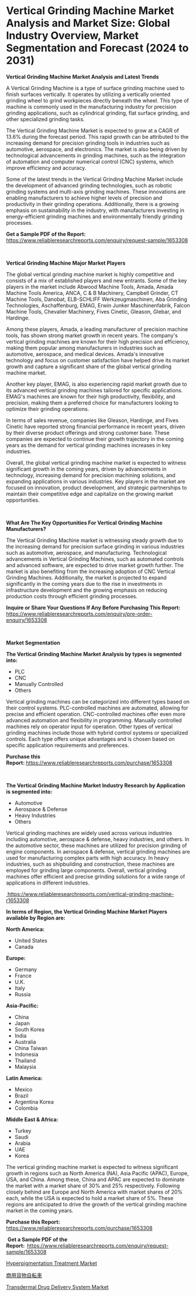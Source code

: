 <p><h1>Vertical Grinding Machine Market Analysis and Market Size: Global Industry Overview, Market Segmentation and Forecast (2024 to 2031)</h1></p><p><strong>Vertical Grinding Machine Market Analysis and Latest Trends</strong></p>
<p><p>A Vertical Grinding Machine is a type of surface grinding machine used to finish surfaces vertically. It operates by utilizing a vertically oriented grinding wheel to grind workpieces directly beneath the wheel. This type of machine is commonly used in the manufacturing industry for precision grinding applications, such as cylindrical grinding, flat surface grinding, and other specialized grinding tasks.</p><p>The Vertical Grinding Machine Market is expected to grow at a CAGR of 13.6% during the forecast period. This rapid growth can be attributed to the increasing demand for precision grinding tools in industries such as automotive, aerospace, and electronics. The market is also being driven by technological advancements in grinding machines, such as the integration of automation and computer numerical control (CNC) systems, which improve efficiency and accuracy.</p><p>Some of the latest trends in the Vertical Grinding Machine Market include the development of advanced grinding technologies, such as robotic grinding systems and multi-axis grinding machines. These innovations are enabling manufacturers to achieve higher levels of precision and productivity in their grinding operations. Additionally, there is a growing emphasis on sustainability in the industry, with manufacturers investing in energy-efficient grinding machines and environmentally friendly grinding processes.</p></p>
<p><strong>Get a Sample PDF of the Report:&nbsp;</strong> <a href="https://www.reliableresearchreports.com/enquiry/request-sample/1653308">https://www.reliableresearchreports.com/enquiry/request-sample/1653308</a></p>
<p>&nbsp;</p>
<p><strong>Vertical Grinding Machine Major Market Players</strong></p>
<p><p>The global vertical grinding machine market is highly competitive and consists of a mix of established players and new entrants. Some of the key players in the market include Abwood Machine Tools, Amada, Amada Machine Tools America, ANCA, C & B Machinery, Campbell Grinder, CT Machine Tools, Danobat, ELB-SCHLIFF Werkzeugmaschinen, Aba Grinding Technologies, Aschaffenburg, EMAG, Erwin Junker Maschinenfabrik, Falcon Machine Tools, Chevalier Machinery, Fives Cinetic, Gleason, Glebar, and Hardinge.</p><p>Among these players, Amada, a leading manufacturer of precision machine tools, has shown strong market growth in recent years. The company's vertical grinding machines are known for their high precision and efficiency, making them popular among manufacturers in industries such as automotive, aerospace, and medical devices. Amada's innovative technology and focus on customer satisfaction have helped drive its market growth and capture a significant share of the global vertical grinding machine market.</p><p>Another key player, EMAG, is also experiencing rapid market growth due to its advanced vertical grinding machines tailored for specific applications. EMAG's machines are known for their high productivity, flexibility, and precision, making them a preferred choice for manufacturers looking to optimize their grinding operations.</p><p>In terms of sales revenue, companies like Gleason, Hardinge, and Fives Cinetic have reported strong financial performance in recent years, driven by their diverse product offerings and strong customer base. These companies are expected to continue their growth trajectory in the coming years as the demand for vertical grinding machines increases in key industries.</p><p>Overall, the global vertical grinding machine market is expected to witness significant growth in the coming years, driven by advancements in technology, increasing demand for precision machining solutions, and expanding applications in various industries. Key players in the market are focused on innovation, product development, and strategic partnerships to maintain their competitive edge and capitalize on the growing market opportunities.</p></p>
<p>&nbsp;</p>
<p><strong>What Are The Key Opportunities For Vertical Grinding Machine Manufacturers?</strong></p>
<p><p>The Vertical Grinding Machine market is witnessing steady growth due to the increasing demand for precision surface grinding in various industries such as automotive, aerospace, and manufacturing. Technological advancements in Vertical Grinding Machines, such as automated controls and advanced software, are expected to drive market growth further. The market is also benefiting from the increasing adoption of CNC Vertical Grinding Machines. Additionally, the market is projected to expand significantly in the coming years due to the rise in investments in infrastructure development and the growing emphasis on reducing production costs through efficient grinding processes.</p></p>
<p><strong>Inquire or Share Your Questions If Any Before Purchasing This Report:</strong> <a href="https://www.reliableresearchreports.com/enquiry/pre-order-enquiry/1653308">https://www.reliableresearchreports.com/enquiry/pre-order-enquiry/1653308</a></p>
<p>&nbsp;</p>
<p><strong>Market Segmentation</strong></p>
<p><strong>The Vertical Grinding Machine Market Analysis by types is segmented into:</strong></p>
<p><ul><li>PLC</li><li>CNC</li><li>Manually Controlled</li><li>Others</li></ul></p>
<p><p>Vertical grinding machines can be categorized into different types based on their control systems. PLC-controlled machines are automated, allowing for precise and efficient operation. CNC-controlled machines offer even more advanced automation and flexibility in programming. Manually controlled machines rely on operator input for operation. Other types of vertical grinding machines include those with hybrid control systems or specialized controls. Each type offers unique advantages and is chosen based on specific application requirements and preferences.</p></p>
<p><strong>Purchase this Report:&nbsp;</strong><a href="https://www.reliableresearchreports.com/purchase/1653308">https://www.reliableresearchreports.com/purchase/1653308</a></p>
<p>&nbsp;</p>
<p><strong>The Vertical Grinding Machine Market Industry Research by Application is segmented into:</strong></p>
<p><ul><li>Automotive</li><li>Aerospace & Defense</li><li>Heavy Industries</li><li>Others</li></ul></p>
<p><p>Vertical grinding machines are widely used across various industries including automotive, aerospace & defense, heavy industries, and others. In the automotive sector, these machines are utilized for precision grinding of engine components. In aerospace & defense, vertical grinding machines are used for manufacturing complex parts with high accuracy. In heavy industries, such as shipbuilding and construction, these machines are employed for grinding large components. Overall, vertical grinding machines offer efficient and precise grinding solutions for a wide range of applications in different industries.</p></p>
<p><a href="https://www.reliableresearchreports.com/vertical-grinding-machine-r1653308">&nbsp;https://www.reliableresearchreports.com/vertical-grinding-machine-r1653308</a></p>
<p><strong>In terms of Region, the Vertical Grinding Machine Market Players available by Region are:</strong></p>
<p>
    <p> <strong> North America: </strong>
        <ul>
            <li>United States</li>
            <li>Canada</li>
        </ul>
        </p> 
    <p> <strong> Europe: </strong>
        <ul>
            <li>Germany</li>
            <li>France</li>
            <li>U.K.</li>
            <li>Italy</li>
            <li>Russia</li>
        </ul>
        </p> 
    <p> <strong> Asia-Pacific: </strong>
        <ul>
            <li>China</li>
            <li>Japan</li>
            <li>South Korea</li>
            <li>India</li>
            <li>Australia</li>
            <li>China Taiwan</li>
            <li>Indonesia</li>
            <li>Thailand</li>
            <li>Malaysia</li>
        </ul>
        </p> 
    <p> <strong> Latin America: </strong>
        <ul>
            <li>Mexico</li>
            <li>Brazil</li>
            <li>Argentina Korea</li>
            <li>Colombia</li>
        </ul>
        </p> 
    <p> <strong> Middle East & Africa: </strong>
        <ul>
            <li>Turkey</li>
            <li>Saudi</li>
            <li>Arabia</li>
            <li>UAE</li>
            <li>Korea</li>
        </ul>
    </p>
    </p>
<p><p>The vertical grinding machine market is expected to witness significant growth in regions such as North America (NA), Asia Pacific (APAC), Europe, USA, and China. Among these, China and APAC are expected to dominate the market with a market share of 30% and 25% respectively. Following closely behind are Europe and North America with market shares of 20% each, while the USA is expected to hold a market share of 5%. These regions are anticipated to drive the growth of the vertical grinding machine market in the coming years.</p></p>
<p><strong>Purchase this Report: </strong><a href="https://www.reliableresearchreports.com/purchase/1653308">https://www.reliableresearchreports.com/purchase/1653308</a></p>
<p>&nbsp;<strong>Get a Sample PDF of the Report:&nbsp;&nbsp;</strong><a href="https://www.reliableresearchreports.com/enquiry/request-sample/1653308">https://www.reliableresearchreports.com/enquiry/request-sample/1653308</a></p>
<p><strong></strong></p>
<p><p><a href="https://github.com/sajonf007/Market-Research-Report-List-1/blob/main/hyperpigmentation-treatment-market.md">Hyperpigmentation Treatment Market</a></p><p><a href="https://github.com/KenyonJohns/Market-Research-Report-List-1/blob/main/4214897171465.md">商用貨物自転車</a></p><p><a href="https://github.com/qdaxyrhp12/Market-Research-Report-List-1/blob/main/transdermal-drug-delivery-system-market.md">Transdermal Drug Delivery System Market</a></p></p>